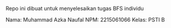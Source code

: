 Repo ini dibuat untuk menyelesaikan tugas BFS individu

Nama: Muhammad Azka Naufal
NPM: 2215061066
Kelas: PSTI B